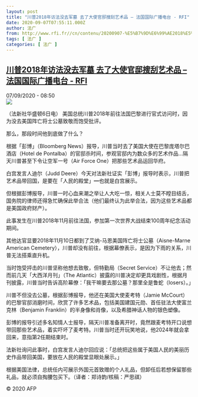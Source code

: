 ```yaml
---
layout: post
title: "川普2018年访法没去军墓 去了大使官邸搜刮艺术品 – 法国国际广播电台 - RFI"
date: 2020-09-07T07:55:11.000Z
author: 法广
from: http://www.rfi.fr//cn/contenu/20200907-%E5%B7%9D%E6%99%AE2018%E5%B9%B4%E8%AE%BF%E6%B3%95%E6%B2%A1%E5%8E%BB%E5%86%9B%E5%A2%93-%E5%8E%BB%E4%BA%86%E5%A4%A7%E4%BD%BF%E5%AE%98%E9%82%B8%E6%90%9C%E5%88%AE%E8%89%BA%E6%9C%AF%E5%93%81
tags: [ 法广 ]
categories: [ 法广 ]
---
```

<!--1599465311000-->
[川普2018年访法没去军墓 去了大使官邸搜刮艺术品 – 法国国际广播电台 - RFI](http://www.rfi.fr//cn/contenu/20200907-%E5%B7%9D%E6%99%AE2018%E5%B9%B4%E8%AE%BF%E6%B3%95%E6%B2%A1%E5%8E%BB%E5%86%9B%E5%A2%93-%E5%8E%BB%E4%BA%86%E5%A4%A7%E4%BD%BF%E5%AE%98%E9%82%B8%E6%90%9C%E5%88%AE%E8%89%BA%E6%9C%AF%E5%93%81)
------

<div>
<div>07/09/2020 - 08:50</div><img src="https://s.rfi.fr/media/display/032e3ca0-f0d8-11ea-9ddc-005056bff430/w:310/p:16x9/int0004b.200907145005.jpg"><div class="t-content__body u-clearfix"><p>（法新社华盛顿6日电）    美国总统川普2018年前往法国巴黎进行官式访问时，因为没去美国阵亡将士公墓致敬而饱受批评。</p><p>    那么，那段时间他到底做了什么？</p><p>    根据「彭博」（Bloomberg News）报导，川普当时去了美国大使在巴黎庞塔尔巴酒店（Hotel de Pontalba）的官邸杀时间，参观官邸内为数众多的艺术作品…隔天川普甚至下令让空军一号（Air Force One）把那些艺术品运回华府。</p><p>    白宫发言人迪尔（Judd Deere）今天对法新社证实「彭博」报导时表示，川普把艺术品带回国，是要在「人民的殿堂」━也就是白宫展示。</p><p>    但根据彭博报导，川普一时心血来潮之举让人大吃一惊，相关人士莫不瞠目结舌，国务院的律师还得急忙确保此举合法（他们最终认为此举合法，因为这些艺术品都是美国政府财产）。</p><p>    此事发生在川普2018年11月前往法国，参加第一次世界大战结束100周年纪念活动期间。</p><p>    其他达官显要2018年11月10日都到了艾纳-马恩美国阵亡将士公墓（Aisne-Marne American Cemetery），川普却没有前往，根据幕僚表示，是因为下雨的关系，川普无法搭乘直升机。</p><p>    当时饱受抨击的川普坚称他想去致敬，但特勤局（Secret Service）不让他去；然而前几天「大西洋月刊」（The Atlantic）披露的川普决定却更具戏剧性，根据月刊披露，川普当时告诉高阶幕僚：「我干嘛要去那公墓？那里全是鲁蛇（losers）。」</p><p>    川普不但没去公墓，根据彭博报导，他还在美国大使麦考特（Jamie McCourt）的巴黎官邸消磨时间，欣赏了许多艺术品，包括美国建国元勋、首任驻法大使富兰克林（Benjamin Franklin）的半身像和肖像，以及希腊神话人物的银色塑像。</p><p>    彭博的报导引述多名知情人士报导，隔天川普准备离开时，竟然跟麦考特开口说想带回那些艺术品，着实吓坏了麦考特。川普当时还开玩笑地说，他2024年就会拿回来，意指第2任期结束时。</p><p>    法新社询问此事时，白宫发言人迪尔回应说：「总统把这些属于美国人民的美丽历史作品带回美国，要放在人民的殿堂显眼处展示。」</p><p>    根据美国法律，总统任内可展示外国元首致赠的个人礼品，但卸任后若想保留那些礼品，就必须自掏腰包买下。（译者：郑诗韵/核稿：严思祺）</p><p class="t-copyright">© 2020 AFP</p>        </div>
</div>
